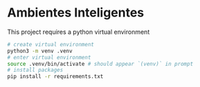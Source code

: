 # Ambientes Inteligentes

This project requires a python virtual environment
```bash
# create virtual environment
python3 -m venv .venv
# enter virtual environment
source .venv/bin/activate # should appear `(venv)` in prompt
# install packages
pip install -r requirements.txt
```
